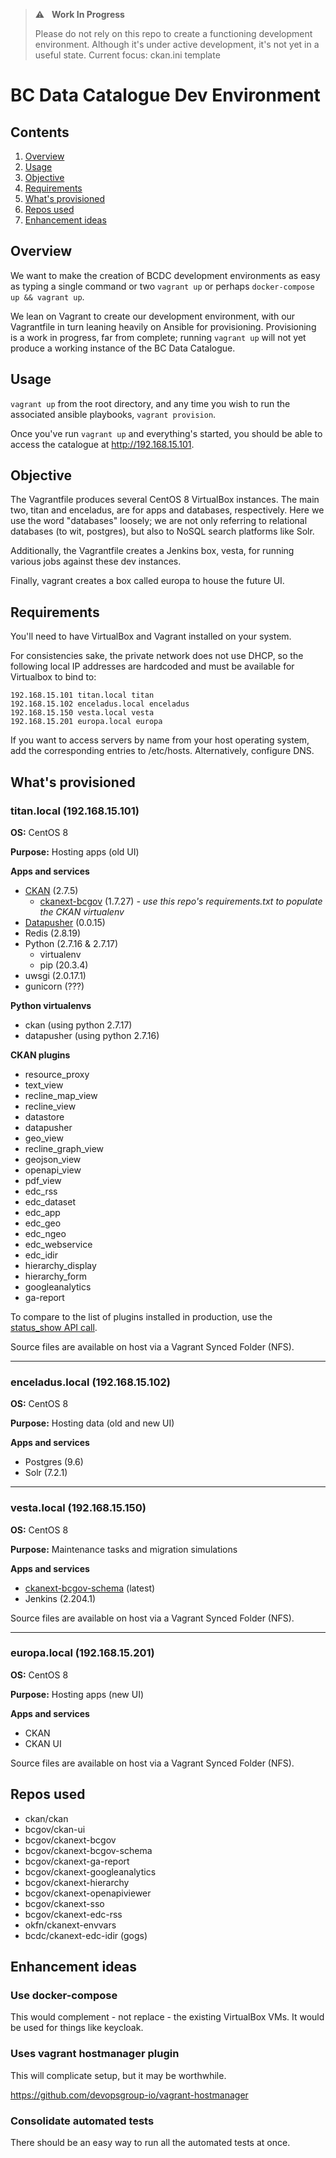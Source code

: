 > ⚠️ &nbsp; **Work In Progress**
> 
> Please do not rely on this repo to create a functioning development environment. Although it's under active development, it's not yet in a useful state. Current focus: ckan.ini template


  
# BC Data Catalogue Dev Environment

## Contents

1. [Overview](#overview)
2. [Usage](#usage)
3. [Objective](#objective)
4. [Requirements](#requirements)
5. [What's provisioned](#whats-provisioned)
6. [Repos used](#repos-used)
7. [Enhancement ideas](#enhancement-ideas)

## Overview

We want to make the creation of BCDC development environments as easy as
typing a single command or two  `vagrant up` or perhaps `docker-compose up && vagrant up`.

We lean on Vagrant to create our development environment, with our Vagrantfile in turn leaning heavily on Ansible for provisioning. Provisioning is a work in
progress, far from complete; running `vagrant up` will not yet produce a
working instance of the BC Data Catalogue.

## Usage

`vagrant up` from the root directory, and any time you wish to run the associated ansible playbooks, `vagrant provision`.

Once you've run `vagrant up` and everything's started, you should be able to access the catalogue at http://192.168.15.101.

## Objective

The Vagrantfile produces several CentOS 8 VirtualBox instances. The main two, titan and
enceladus, are for apps and databases, respectively. Here we use the
word "databases" loosely; we are not only referring to relational databases
(to wit, postgres), but also to NoSQL search platforms like Solr.

Additionally, the Vagrantfile creates a Jenkins box, vesta, for running various jobs
against these dev instances.

Finally, vagrant creates a box called europa to house the future UI.

## Requirements

You'll need to have VirtualBox and Vagrant installed on your system.

For consistencies sake, the private network does not use DHCP, so the
following local IP addresses are hardcoded and must be available for
Virtualbox to bind to:

    192.168.15.101 titan.local titan
    192.168.15.102 enceladus.local enceladus
    192.168.15.150 vesta.local vesta
    192.168.15.201 europa.local europa

If you want to access servers by name from your host operating system, add the
corresponding entries to /etc/hosts. Alternatively, configure DNS.


## What's provisioned

### titan.local (192.168.15.101)

**OS:** CentOS 8

**Purpose:** Hosting apps (old UI)

**Apps and services**

 - [CKAN](https://github.com/ckan/ckan/tree/ckan-2.7.5) (2.7.5)
   - [ckanext-bcgov](https://github.com/bcgov/ckanext-bcgov/tree/1.7.27) (1.7.27) *- use this repo's requirements.txt to populate the CKAN virtualenv*
 - [Datapusher](https://github.com/ckan/datapusher/tree/0.0.15) (0.0.15)
 - Redis (2.8.19)
 - Python (2.7.16 & 2.7.17)
    - virtualenv
    - pip (20.3.4)
 - uwsgi (2.0.17.1)
 - gunicorn (???)

**Python virtualenvs**

 - ckan (using python 2.7.17)
 - datapusher (using python 2.7.16)

**CKAN plugins**

- resource_proxy
- text_view
- recline_map_view
- recline_view
- datastore
- datapusher
- geo_view
- recline_graph_view
- geojson_view
- openapi_view
- pdf_view
- edc_rss
- edc_dataset
- edc_app
- edc_geo
- edc_ngeo
- edc_webservice
- edc_idir
- hierarchy_display
- hierarchy_form
- googleanalytics
- ga-report

To compare to the list of plugins installed in production, use the [status_show API call](https://catalogue.data.gov.bc.ca/api/3/action/status_show).

Source files are available on host via a Vagrant Synced Folder (NFS).

---

### enceladus.local (192.168.15.102)

**OS:** CentOS 8

**Purpose:** Hosting data (old and new UI)

**Apps and services**

 - Postgres (9.6)
 - Solr (7.2.1)

---

### vesta.local (192.168.15.150)

**OS:** CentOS 8

**Purpose:** Maintenance tasks and migration simulations

**Apps and services**

 - [ckanext-bcgov-schema](https://github.com/bcgov/ckanext-bcgov-schema/tree/master) (latest)
 - Jenkins (2.204.1)

Source files are available on host via a Vagrant Synced Folder (NFS).

---

### europa.local (192.168.15.201)

**OS:** CentOS 8

**Purpose:** Hosting apps (new UI)

**Apps and services**

 - CKAN
 - CKAN UI

Source files are available on host via a Vagrant Synced Folder (NFS).

## Repos used

 - ckan/ckan
 - bcgov/ckan-ui
 - bcgov/ckanext-bcgov
 - bcgov/ckanext-bcgov-schema
 - bcgov/ckanext-ga-report
 - bcgov/ckanext-googleanalytics
 - bcgov/ckanext-hierarchy
 - bcgov/ckanext-openapiviewer
 - bcgov/ckanext-sso
 - bcgov/ckanext-edc-rss
 - okfn/ckanext-envvars
 - bcdc/ckanext-edc-idir (gogs)

## Enhancement ideas

### Use docker-compose

This would complement - not replace - the existing VirtualBox VMs. It would be used for things like keycloak.

### Uses vagrant hostmanager plugin

This will complicate setup, but it may be worthwhile.

https://github.com/devopsgroup-io/vagrant-hostmanager

### Consolidate automated tests

There should be an easy way to run all the automated tests at once.
